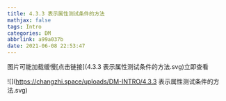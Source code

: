 ```yaml
---
title: 4.3.3 表示属性测试条件的方法
mathjax: false
tags: Intro
categories: DM
abbrlink: a99a037b
date: 2021-06-08 22:53:47
---
```


<!--more -->

图片可能加载缓慢[点击链接](4.3.3 表示属性测试条件的方法.svg)立即查看

![](https://changzhi.space/uploads/DM-INTRO/4.3.3 表示属性测试条件的方法.svg)

